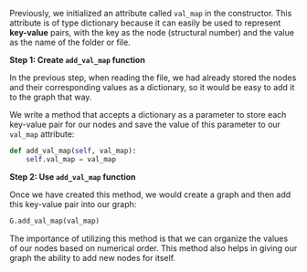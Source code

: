 <!--title={Initializing the Graph: Adding the Values Explained}-->

<!--badges={Python:15,Algorithms:30}-->

<!--concepts={directedGraphs, introToGraphs, useOfGraphs}-->

Previously, we initialized an attribute called `val_map` in the constructor. This attribute is of type dictionary because it can easily be used to represent **key-value** pairs, with the key as the node (structural number) and the value as the name of the folder or file.

**Step 1: Create `add_val_map` function**

In the previous step, when reading the file, we had already stored the nodes and their corresponding values as a dictionary, so it would be easy to add it to the graph that way.

We write a method that accepts a dictionary as a parameter to store each key-value pair for our nodes and save the value of this parameter to our `val_map` attribute:

```python
def add_val_map(self, val_map):
	self.val_map = val_map
```

**Step 2: Use `add_val_map` function**

Once we have created this method, we would create a graph and then add this key-value pair into our graph:

```python
G.add_val_map(val_map)
```

The importance of utilizing this method is that we can organize the values of our nodes based on numerical order. This method also helps in giving our graph the ability to add new nodes for itself.

